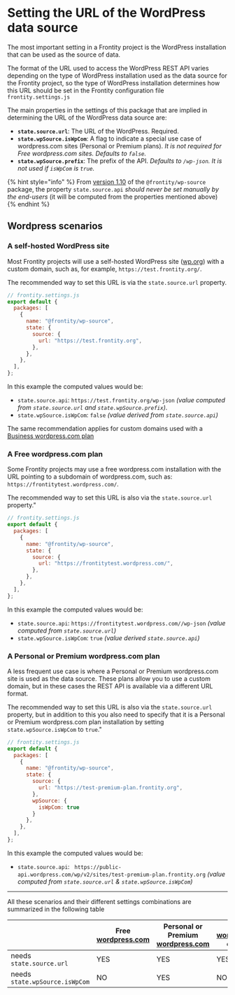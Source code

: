 # Setting the URL of the WordPress data source

The most important setting in a Frontity project is the WordPress installation that can be used as the source of data.

The format of the URL used to access the WordPress REST API varies depending on the type of WordPress installation used as the data source for the Frontity project, so the type of WordPress installation determines how this URL should be set in the Frontity configuration file `frontity.settings.js`

The main properties in the settings of this package that are implied in determining the URL of the WordPress data source are:

- **`state.source.url`**:  The URL of the WordPress. Required.
- **`state.wpSource.isWpCom`**:  A flag to indicate a special use case of wordpress.com sites (Personal or Premium plans). *It is not required for Free wordpress.com sites. Defaults to `false`.*
- **`state.wpSource.prefix`**: The prefix of the API. *Defaults to `/wp-json`. It is not used if `isWpCom` is `true`.*

{% hint style="info" %}
From [version 1.10](https://github.com/frontity/frontity/blob/dev/packages/wp-source/CHANGELOG.md#1100) of the `@frontity/wp-source` package, the property `state.source.api` _should never be set manually by the end-users_ (it will be computed from the properties mentioned above)
{% endhint %}

## Wordpress scenarios

### A self-hosted WordPress site 

Most Frontity projects will use a self-hosted WordPress site ([wp.org](http://wp.org/))  with a custom domain, such as, for example, `https://test.frontity.org/`.

The recommended way to set this URL is via the `state.source.url` property.

```javascript
// frontity.settings.js
export default {
  packages: [
    {
      name: "@frontity/wp-source",
      state: {
        source: {
          url: "https://test.frontity.org",
        },
      },
    },
  ],
};
```

In this example the computed values would be:
- `state.source.api`:  `https://test.frontity.org/wp-json` _(value computed from `state.source.url` and `state.wpSource.prefix`)_.
- `state.wpSource.isWpCom`: `false` _(value derived from `state.source.api`)_

The same recommendation applies for custom domains used with a [Business wordpress.com plan](https://wordpress.com/support/business-plan/) 


### A Free wordpress.com plan 

Some Frontity projects may use a free wordpress.com installation with the URL pointing to a subdomain of wordpress.com, such as: `https://frontitytest.wordpress.com/`.

The recommended way to set this URL is also via the `state.source.url` property."

```javascript
// frontity.settings.js
export default {
  packages: [
    {
      name: "@frontity/wp-source",
      state: {
        source: {
          url: "https://frontitytest.wordpress.com/",
        },
      },
    },
  ],
};
```

In this example the computed values would be:
- `state.source.api`:  `https://frontitytest.wordpress.com//wp-json` _(value computed from `state.source.url`)_
- `state.wpSource.isWpCom`: `true` _(value derived `state.source.api`)_

### A Personal or Premium wordpress.com plan 

A less frequent use case is where a Personal or Premium wordpress.com site is used as the data source. These plans allow you to use a custom domain, but in these cases the REST API is available via a different URL format.

The recommended way to set this URL is also via the `state.source.url` property, but in addition to this you also need to specify that it is a Personal or Premium wordpress.com plan installation by setting `state.wpSource.isWpCom` to `true`."

```javascript
// frontity.settings.js
export default {
  packages: [
    {
      name: "@frontity/wp-source",
      state: {
        source: {
          url: "https://test-premium-plan.frontity.org",
        },
        wpSource: {
          isWpCom: true
        } 
      },
    },
  ],
};
```

In this example the computed values would be:
- `state.source.api`: ` https://public-api.wordpress.com/wp/v2/sites/test-premium-plan.frontity.org` _(value computed from `state.source.url` & `state.wpSource.isWpCom`)_

---

All these scenarios and their different settings combinations are summarized in the following table


||Free [wordpress.com](http://wordpress.com)|Personal or Premium [wordpress.com](http://wordpress.com)|Business [wordpress.com](http://wordpress.com) or [wp.org](http://wp.org)|
| --- | --- | --- | --- |
|needs `state.source.url`|YES|YES|YES|
|needs `state.wpSource.isWpCom`|NO|YES|NO|